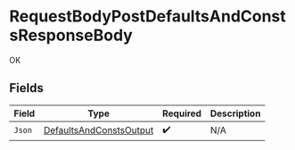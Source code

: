 # RequestBodyPostDefaultsAndConstsResponseBody

OK


## Fields

| Field                                                                     | Type                                                                      | Required                                                                  | Description                                                               |
| ------------------------------------------------------------------------- | ------------------------------------------------------------------------- | ------------------------------------------------------------------------- | ------------------------------------------------------------------------- |
| `Json`                                                                    | [DefaultsAndConstsOutput](../../models/shared/DefaultsAndConstsOutput.md) | :heavy_check_mark:                                                        | N/A                                                                       |